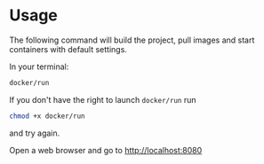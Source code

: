 # Usage

The following command will build the project, pull images and start containers with default settings.

In your terminal:

```bash
docker/run
```

If you don't have the right to launch `docker/run` run 

```bash
chmod +x docker/run
```
and try again.


Open a web browser and go to [http://localhost:8080](http://localhost:8080)
